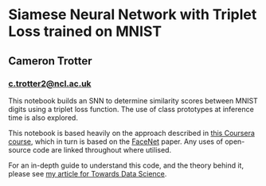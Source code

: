 # Siamese Neural Network with Triplet Loss trained on MNIST
## Cameron Trotter
### c.trotter2@ncl.ac.uk

This notebook builds an SNN to determine similarity scores between MNIST digits using a triplet loss function. The use of class prototypes at inference time is also explored. 

This notebook is based heavily on the approach described in [this Coursera course](https://www.coursera.org/learn/siamese-network-triplet-loss-keras/), which in turn is based on the [FaceNet](https://arxiv.org/abs/1503.03832) paper. Any uses of open-source code are linked throughout where utilised. 

For an in-depth guide to understand this code, and the theory behind it, please see [my article for Towards Data Science](https://towardsdatascience.com/how-to-train-your-siamese-neural-network-4c6da3259463).
